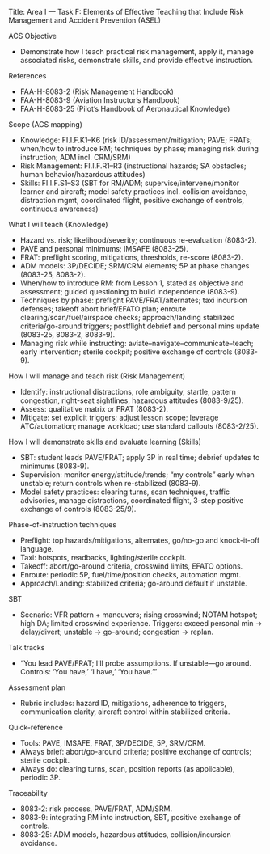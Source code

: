 Title: Area I — Task F: Elements of Effective Teaching that Include Risk Management and Accident Prevention (ASEL)

ACS Objective
- Demonstrate how I teach practical risk management, apply it, manage associated risks, demonstrate skills, and provide effective instruction.

References
- FAA-H-8083-2 (Risk Management Handbook)
- FAA-H-8083-9 (Aviation Instructor’s Handbook)
- FAA-H-8083-25 (Pilot’s Handbook of Aeronautical Knowledge)

Scope (ACS mapping)
- Knowledge: FI.I.F.K1–K6 (risk ID/assessment/mitigation; PAVE; FRATs; when/how to introduce RM; techniques by phase; managing risk during instruction; ADM incl. CRM/SRM)
- Risk Management: FI.I.F.R1–R3 (instructional hazards; SA obstacles; human behavior/hazardous attitudes)
- Skills: FI.I.F.S1–S3 (SBT for RM/ADM; supervise/intervene/monitor learner and aircraft; model safety practices incl. collision avoidance, distraction mgmt, coordinated flight, positive exchange of controls, continuous awareness)

What I will teach (Knowledge)
- Hazard vs. risk; likelihood/severity; continuous re-evaluation (8083-2).
- PAVE and personal minimums; IMSAFE (8083-25).
- FRAT: preflight scoring, mitigations, thresholds, re-score (8083-2).
- ADM models: 3P/DECIDE; SRM/CRM elements; 5P at phase changes (8083-25, 8083-2).
- When/how to introduce RM: from Lesson 1, stated as objective and assessment; guided questioning to build independence (8083-9).
- Techniques by phase: preflight PAVE/FRAT/alternates; taxi incursion defenses; takeoff abort brief/EFATO plan; enroute clearing/scan/fuel/airspace checks; approach/landing stabilized criteria/go-around triggers; postflight debrief and personal mins update (8083-25, 8083-2, 8083-9).
- Managing risk while instructing: aviate–navigate–communicate–teach; early intervention; sterile cockpit; positive exchange of controls (8083-9).

How I will manage and teach risk (Risk Management)
- Identify: instructional distractions, role ambiguity, startle, pattern congestion, right-seat sightlines, hazardous attitudes (8083-9/25).
- Assess: qualitative matrix or FRAT (8083-2).
- Mitigate: set explicit triggers; adjust lesson scope; leverage ATC/automation; manage workload; use standard callouts (8083-2/25).

How I will demonstrate skills and evaluate learning (Skills)
- SBT: student leads PAVE/FRAT; apply 3P in real time; debrief updates to minimums (8083-9).
- Supervision: monitor energy/attitude/trends; “my controls” early when unstable; return controls when re-stabilized (8083-9).
- Model safety practices: clearing turns, scan techniques, traffic advisories, manage distractions, coordinated flight, 3-step positive exchange of controls (8083-25/9).

Phase-of-instruction techniques
- Preflight: top hazards/mitigations, alternates, go/no-go and knock-it-off language.
- Taxi: hotspots, readbacks, lighting/sterile cockpit.
- Takeoff: abort/go-around criteria, crosswind limits, EFATO options.
- Enroute: periodic 5P, fuel/time/position checks, automation mgmt.
- Approach/Landing: stabilized criteria; go-around default if unstable.

SBT
- Scenario: VFR pattern + maneuvers; rising crosswind; NOTAM hotspot; high DA; limited crosswind experience. Triggers: exceed personal min → delay/divert; unstable → go-around; congestion → replan.

Talk tracks
- “You lead PAVE/FRAT; I’ll probe assumptions. If unstable—go around. Controls: ‘You have,’ ‘I have,’ ‘You have.’”

Assessment plan
- Rubric includes: hazard ID, mitigations, adherence to triggers, communication clarity, aircraft control within stabilized criteria.

Quick-reference
- Tools: PAVE, IMSAFE, FRAT, 3P/DECIDE, 5P, SRM/CRM.
- Always brief: abort/go-around criteria; positive exchange of controls; sterile cockpit.
- Always do: clearing turns, scan, position reports (as applicable), periodic 3P.

Traceability
- 8083-2: risk process, PAVE/FRAT, ADM/SRM.
- 8083-9: integrating RM into instruction, SBT, positive exchange of controls.
- 8083-25: ADM models, hazardous attitudes, collision/incursion avoidance.